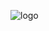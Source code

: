 ![logo](https://cdn.jsdelivr.net/npm/docsify-darklight-theme@latest/icons/docsify-darklight-theme-logo.png)